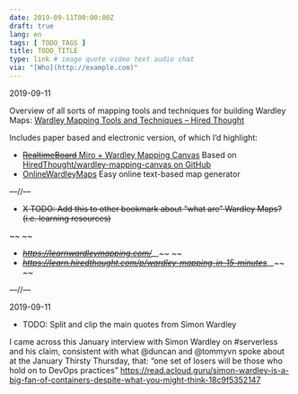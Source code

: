 ```yaml
---
date: 2019-09-11T00:00:00Z
draft: true
lang: en
tags: [ TODO_TAGS ]
title: TODO_TITLE
type: link # image quote video text audio chat
via: "[Who](http://example.com)"
---
```



2019-09-11

Overview of all sorts of mapping tools and techniques for building Wardley Maps:
[Wardley Mapping Tools and Techniques – Hired Thought](https://hiredthought.com/2017/10/11/wardley-mapping-tools-and-techniques/)

Includes paper based and electronic version, of which I’d highlight:

* [~~RealtimeBoard~~ Miro + Wardley Mapping Canvas](_https://miro.com/blog/wardley-maps-whiteboard-canvas/_) Based on [HiredThought/wardley-mapping-canvas on GitHub](https://github.com/HiredThought/wardley-mapping-canvas)
* [OnlineWardleyMaps](http://onlinewardleymaps.com/) Easy online text-based map generator

—//—

* ~~X TODO: Add this to other bookmark about “what are” Wardley Maps?(i.e. learning resources)~~

~~
~~
* _~~https://learnwardleymapping.com/~~__~~
~~_
* _~~https://learn.hiredthought.com/p/wardley-mapping-in-15-minutes~~__~~
~~_

—//—

2019-09-11

* TODO: Split and clip the main quotes from Simon Wardley

I came across this January interview with Simon Wardley on #serverless and his claim, consistent with what @duncan and @tommyvn spoke about at the January Thirsty Thursday, that:
 “one set of losers will be those who hold on to DevOps practices”
https://read.acloud.guru/simon-wardley-is-a-big-fan-of-containers-despite-what-you-might-think-18c9f5352147

